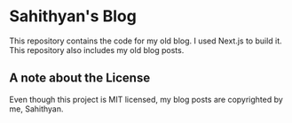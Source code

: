 # Sahithyan's Blog

This repository contains the code for my old blog. I used Next.js to build it. This repository also includes my old blog posts.

## A note about the License

Even though this project is MIT licensed, my blog posts are copyrighted by me, Sahithyan.
